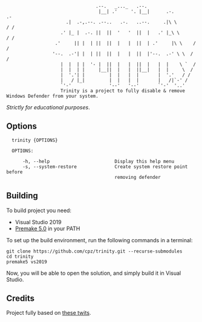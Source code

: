 ```
                                 .--.   _..._   .--.                               
                                  |__| .'     '. |__|      .-.          .-          
                      .|  .-,.--. .--..   .-.   ..--.     .|\ \        / /          
                    .' |_ |  .-. ||  ||  '   '  ||  |   .' |_\ \      / /           
                  .'     || |  | ||  ||  |   |  ||  | .'     |\ \    / /            
                 '--.  .-'| |  | ||  ||  |   |  ||  |'--.  .-' \ \  / /             
                    |  |  | |  '- |  ||  |   |  ||  |   |  |    \ `  /              
                    |  |  | |     |__||  |   |  ||__|   |  |     \  /               
                    |  '.'| |         |  |   |  |       |  '.'   / /                
                    |   / |_|         |  |   |  |       |   /|`-' /                 
                    `'-'              '--'   '--'       `'-'  '..'         
                    Trinity is a project to fully disable & remove Windows Defender from your system.
```

_Strictly for educational purposes_.

## Options
```
  trinity {OPTIONS}

  OPTIONS:

      -h, --help                        Display this help menu
      -s, --system-restore              Create system restore point before
                                        removing defender
```

## Building

To build project you need:

-   Visual Studio 2019
-   [Premake 5.0](https://premake.github.io/download) in your PATH

To set up the build environment, run the following commands in a terminal:

```dos
git clone https://github.com/cpz/trinity.git --recurse-submodules
cd trinity
premake5 vs2019
```

Now, you will be able to open the solution, and simply build it in Visual Studio.

## Credits

Project fully based on [these twits](https://twitter.com/jonaslyk/status/1372958846164013058?s=21).
